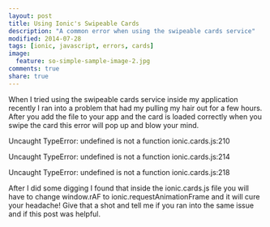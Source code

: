 ```yaml
---
layout: post
title: Using Ionic's Swipeable Cards
description: "A common error when using the swipeable cards service"
modified: 2014-07-28
tags: [ionic, javascript, errors, cards]
image:
  feature: so-simple-sample-image-2.jpg
comments: true
share: true
---
```


When I tried using the swipeable cards service inside my application recently I ran into a problem that had my pulling my hair out for a few hours. After you add the file to your app and the card is loaded correctly when you swipe the card this error will pop up and blow your mind.


Uncaught TypeError: undefined is not a function    ionic.cards.js:210

Uncaught TypeError: undefined is not a function    ionic.cards.js:214

Uncaught TypeError: undefined is not a function    ionic.cards.js:218


After I did some digging I found that inside the ionic.cards.js file you will have to change window.rAF to ionic.requestAnimationFrame and it will cure your headache! Give that a shot and tell me if you ran into the same issue and if this post was helpful.

